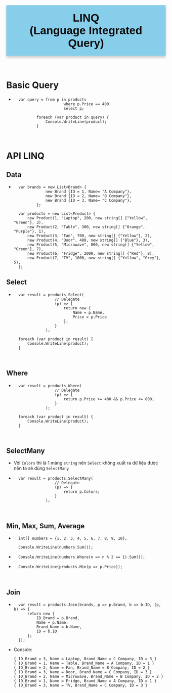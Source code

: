 <div style="text-align: center; background-color: skyblue; font-family: 'Trebuchet MS', Arial, sans-serif; color:  #0D0907; padding: 5px; font-size: 35px; padding:20px; font-weight: bold; border-radius: 0 0 0 0; box-shadow: 0px 6px 8px rgba(0, 0, 0, 0.2);margin-bottom: 20px;">
<div>LINQ</div>
<div>(Language Integrated Query)</div>
</div>

<br/>

# Basic Query 
- ```
    var query = from p in products 
                        where p.Price == 400
                        select p;

            foreach (var product in query) {
                Console.WriteLine(product);
            }
<br/>

# API LINQ
## Data
- ```
    var brands = new List<Brand> {
                new Brand {ID = 1, Name= "A Company"},
                new Brand {ID = 2, Name= "B Company"},
                new Brand {ID = 3, Name= "C Company"},
            };

    var products = new List<Product> {
        new Product(1, "Laptop", 200, new string[] {"Yellow", "Green"}, 3),
        new Product(2, "Table", 300, new string[] {"Orange", "Purple"}, 1),
        new Product(3, "Fan", 700, new string[] {"Yellow"}, 2),
        new Product(4, "Door", 400, new string[] {"Blue"}, 3),
        new Product(5, "Microwave", 800, new string[] {"Yellow", "Green"}, 7),
        new Product(6, "Fridge", 2000, new string[] {"Red"}, 8),
        new Product(7, "TV", 1000, new string[] {"Yellow", "Grey"}, 5),
    };

## Select
- ```
    var result = products.Select(
                    // Delegate
                    (p) => {
                        return new {
                            Name = p.Name,
                            Price = p.Price
                        };
                    }
                );

    foreach (var product in result) {
        Console.WriteLine(product);
    }
<br/>

## Where
- ```
    var result = products.Where(
                    // Delegate
                    (p) => {
                        return p.Price >= 400 && p.Price <= 800;
                    }
                );

    foreach (var product in result) {
        Console.WriteLine(product);
    }
<br/>

## SelectMany
- Với `Colors` thì là 1 mảng `string` nên `Select` không xuất ra dữ liệu được nên ta sẽ dùng `SelectMany`

- ```
    var result = products.SelectMany(
                    // Delegate
                    (p) => {
                        return p.Colors;
                    }
                );
<br/>

## Min, Max, Sum, Average
- ```
    int[] numbers = {1, 2, 3, 4, 5, 6, 7, 8, 9, 10};

    Console.WriteLine(numbers.Sum());
- ```
    Console.WriteLine(numbers.Where(n => n % 2 == 1).Sum());
- ```
    Console.WriteLine(products.Min(p => p.Price));
<br/>

## Join
- ```
    var result = products.Join(brands, p => p.Brand, b => b.ID, (p, b) => {
        return new {
            ID_Brand = p.Brand,
            Name = p.Name,
            Brand_Name = b.Name,
            ID = b.ID
        };
    });
- Console:
    ```
    { ID_Brand = 3, Name = Laptop, Brand_Name = C Company, ID = 3 }
    { ID_Brand = 1, Name = Table, Brand_Name = A Company, ID = 1 }
    { ID_Brand = 2, Name = Fan, Brand_Name = B Company, ID = 2 }
    { ID_Brand = 3, Name = Door, Brand_Name = C Company, ID = 3 }
    { ID_Brand = 2, Name = Microwave, Brand_Name = B Company, ID = 2 }
    { ID_Brand = 1, Name = Fridge, Brand_Name = A Company, ID = 1 }
    { ID_Brand = 3, Name = TV, Brand_Name = C Company, ID = 3 }
<br/>


